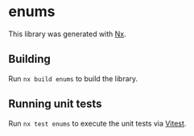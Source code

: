 # enums

This library was generated with [Nx](https://nx.dev).

## Building

Run `nx build enums` to build the library.

## Running unit tests

Run `nx test enums` to execute the unit tests via [Vitest](https://vitest.dev/).
